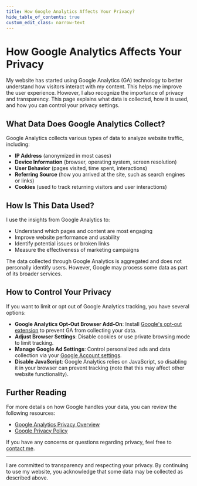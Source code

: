 ```yaml
---
title: How Google Analytics Affects Your Privacy?
hide_table_of_contents: true
custom_edit_class: narrow-text
---
```

<div class="e-reg-content-wrapper">

# How Google Analytics Affects Your Privacy

My website has started using Google Analytics (GA) technology to better understand how visitors interact with my content. This helps me improve the user experience. However, I also recognize the importance of privacy and transparency. This page explains what data is collected, how it is used, and how you can control your privacy settings.

## What Data Does Google Analytics Collect?
Google Analytics collects various types of data to analyze website traffic, including:

- **IP Address** (anonymized in most cases)
- **Device Information** (browser, operating system, screen resolution)
- **User Behavior** (pages visited, time spent, interactions)
- **Referring Source** (how you arrived at the site, such as search engines or links)
- **Cookies** (used to track returning visitors and user interactions)

## How Is This Data Used?
I use the insights from Google Analytics to:

- Understand which pages and content are most engaging
- Improve website performance and usability
- Identify potential issues or broken links
- Measure the effectiveness of marketing campaigns

The data collected through Google Analytics is aggregated and does not personally identify users. However, Google may process some data as part of its broader services.

## How to Control Your Privacy
If you want to limit or opt out of Google Analytics tracking, you have several options:

- **Google Analytics Opt-Out Browser Add-On**: Install [Google's opt-out extension](https://tools.google.com/dlpage/gaoptout) to prevent GA from collecting your data.
- **Adjust Browser Settings**: Disable cookies or use private browsing mode to limit tracking.
- **Manage Google Ad Settings**: Control personalized ads and data collection via your [Google Account settings](https://myaccount.google.com/data-and-personalization).
- **Disable JavaScript**: Google Analytics relies on JavaScript, so disabling it in your browser can prevent tracking (note that this may affect other website functionality).

## Further Reading
For more details on how Google handles your data, you can review the following resources:

- [Google Analytics Privacy Overview](https://support.google.com/analytics/answer/6004245)
- [Google Privacy Policy](https://policies.google.com/privacy)

If you have any concerns or questions regarding privacy, feel free to [contact me](mailto:manurukavina@gmail.com).

---

I are committed to transparency and respecting your privacy. By continuing to use my website, you acknowledge that some data may be collected as described above.

</div>